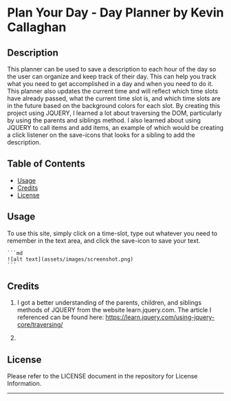 # Plan Your Day - Day Planner by Kevin Callaghan

## Description

This planner can be used to save a description to each hour of the day so the user can organize and keep track of their day.  This can help you track what you need to get accomplished in a day and when you need to do it.  This planner also updates the current time and will reflect which time slots have already passed, what the current time slot is, and which time slots are in the future based on the background colors for each slot.  By creating this project using JQUERY, I learned a lot about traversing the DOM, particularly by using the parents and siblings method.  I also learned about using JQUERY to call items and add items, an example of which would be creating a click listener on the save-icons that looks for a sibling to add the description.


## Table of Contents

- [Usage](#usage)
- [Credits](#credits)
- [License](#license)

## Usage

To use this site, simply click on a time-slot, type out whatever you need to remember in the text area, and click the save-icon to save your text.

    ```md
    ![alt text](assets/images/screenshot.png)
    ```

## Credits

1. I got a better understanding of the parents, children, and siblings methods of JQUERY from the website learn.jquery.com.  The article I referenced can be found here: https://learn.jquery.com/using-jquery-core/traversing/ 

2. 

## License

Please refer to the LICENSE document in the repository for License Information.

---
